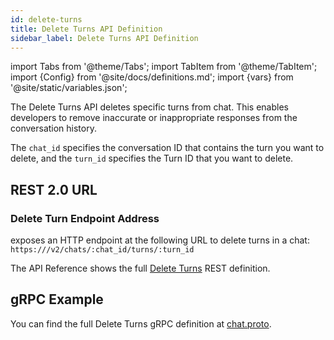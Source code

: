 ```yaml
---
id: delete-turns
title: Delete Turns API Definition
sidebar_label: Delete Turns API Definition
---
```


import Tabs from '@theme/Tabs';
import TabItem from '@theme/TabItem';
import {Config} from '@site/docs/definitions.md';
import {vars} from '@site/static/variables.json';

The Delete Turns API deletes specific turns from chat. This enables developers
to remove inaccurate or inappropriate responses from the conversation history.

The `chat_id` specifies the conversation ID that contains the turn
you want to delete, and the `turn_id` specifies the Turn ID that you want to
delete.

## REST 2.0 URL

### Delete Turn Endpoint Address

<Config v="names.product"/> exposes an HTTP endpoint at the following URL
to delete turns in a chat:
<code>https://<Config v="domains.rest.indexing"/>/v2/chats/:chat_id/turns/:turn_id</code>

The API Reference shows the full [Delete Turns](/docs/rest-api/delete-chat-turn) REST definition.

## gRPC Example

You can find the full Delete Turns gRPC definition at [chat.proto](https://github.com/vectara/protos/blob/main/chat.proto).
